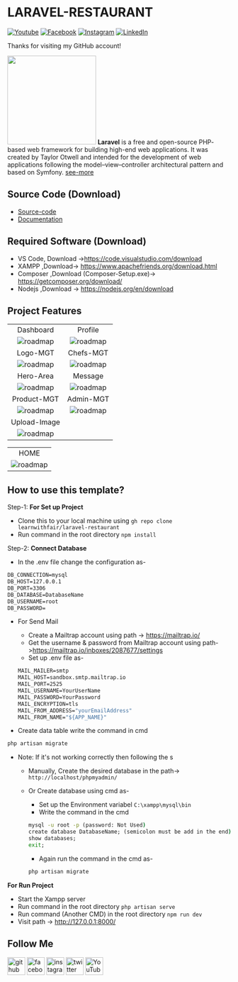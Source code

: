 # LARAVEL-RESTAURANT

[![Youtube][youtube-shield]][youtube-url]
[![Facebook][facebook-shield]][facebook-url]
[![Instagram][instagram-shield]][instagram-url]
[![LinkedIn][linkedin-shield]][linkedin-url]

Thanks for visiting my GitHub account!

<img src ="https://static-00.iconduck.com/assets.00/laravel-icon-1990x2048-xawylrh0.png" height = "200px" width = "200px"/> **Laravel** is a free and open-source PHP- based web framework for building high-end web applications. It was created by Taylor Otwell and intended for the development of web applications following the model–view–controller architectural pattern and based on Symfony. [see-more](https://laravel.com/docs/)

## Source Code (Download)

-   [Source-code]()
-   [Documentation](https://mega.nz/folder/RGFiUApD#PoKIVCwF8IkQhE2PHw1XxQ)

## Required Software (Download)

-   VS Code, Download ->https://code.visualstudio.com/download
-   XAMPP ,Download-> https://www.apachefriends.org/download.html
-   Composer ,Download (Composer-Setup.exe)-> https://getcomposer.org/download/
-   Nodejs ,Download -> https://nodejs.org/en/download

## Project Features

|                                                    |                                                |
| :------------------------------------------------: | :--------------------------------------------: |
|                     Dashboard                      |                    Profile                     |
|   ![roadmap](DOCUMENTS/screanshot/dashboard.png)   |  ![roadmap](DOCUMENTS/screanshot/profile.png)  |
|                      Logo-MGT                      |                   Chefs-MGT                    |
|   ![roadmap](DOCUMENTS/screanshot/logo-mgt.png)    | ![roadmap](DOCUMENTS/screanshot/chefs-mgt.png) |
|                     Hero-Area                      |                    Message                     |
| ![roadmap](DOCUMENTS/screanshot/hero-area-mgt.png) |  ![roadmap](DOCUMENTS/screanshot/mgs-mgt.png)  |
|                    Product-MGT                     |                   Admin-MGT                    |
|  ![roadmap](DOCUMENTS/screanshot/product-mgt.png)  | ![roadmap](DOCUMENTS/screanshot/admin-mgt.png) |
|                    Upload-Image                    |
|  ![roadmap](DOCUMENTS/screanshot/upload-img.png)   |

|                                           |
| :---------------------------------------: |
|                   HOME                    |
| ![roadmap](DOCUMENTS/screanshot/home.png) |

## How to use this template?

Step-1: **For Set up Project**

-   Clone this to your local machine using `gh repo clone learnwithfair/laravel-restaurant`
-   Run command in the root directory `npm install`

Step-2: **Connect Database**

-   In the .env file change the configuration as-

```cmd
DB_CONNECTION=mysql
DB_HOST=127.0.0.1
DB_PORT=3306
DB_DATABASE=DatabaseName
DB_USERNAME=root
DB_PASSWORD=
```

-   For Send Mail

    -   Create a Mailtrap account using path -> https://mailtrap.io/
    -   Get the username & password from Mailtrap account using path->https://mailtrap.io/inboxes/2087677/settings
    -   Set up .env file as-

    ```cmd
    MAIL_MAILER=smtp
    MAIL_HOST=sandbox.smtp.mailtrap.io
    MAIL_PORT=2525
    MAIL_USERNAME=YourUserName
    MAIL_PASSWORD=YourPassword
    MAIL_ENCRYPTION=tls
    MAIL_FROM_ADDRESS="yourEmailAddress"
    MAIL_FROM_NAME="${APP_NAME}"
    ```

-   Create data table write the command in cmd

```cmd
php artisan migrate
```

-   Note: If it's not working correctly then following the s

    -   Manually, Create the desired database in the path-> `http://localhost/phpmyadmin/`
    -   Or Create database using cmd as-

        -   Set up the Environment variabel `C:\xampp\mysql\bin`
        -   Write the command in the cmd

        ```cmd
        mysql -u root -p (password: Not Used)
        create database DatabaseName; (semicolon must be add in the end)
        show databases;
        exit;
        ```

        -   Again run the command in the cmd as-

        ```cmd
        php artisan migrate
        ```

**For Run Project**

-   Start the Xampp server
-   Run command in the root directory `php artisan serve`
-   Run command (Another CMD) in the root directory `npm run dev`
-   Visit path -> http://127.0.0.1:8000/

## Follow Me

[<img src='https://cdn.jsdelivr.net/npm/simple-icons@3.0.1/icons/github.svg' alt='github' height='40'>](https://github.com/learnwithfair) [<img src='https://cdn.jsdelivr.net/npm/simple-icons@3.0.1/icons/facebook.svg' alt='facebook' height='40'>](https://www.facebook.com/learnwithfair/) [<img src='https://cdn.jsdelivr.net/npm/simple-icons@3.0.1/icons/instagram.svg' alt='instagram' height='40'>](https://www.instagram.com/learnwithfair/) [<img src='https://cdn.jsdelivr.net/npm/simple-icons@3.0.1/icons/twitter.svg' alt='twitter' height='40'>](https://www.twiter.com/learnwithfair/) [<img src='https://cdn.jsdelivr.net/npm/simple-icons@3.0.1/icons/youtube.svg' alt='YouTube' height='40'>](https://www.youtube.com/@learnwithfair)

<!-- MARKDOWN LINKS & IMAGES -->

[youtube-shield]: https://img.shields.io/badge/-Youtube-black.svg?style=flat-square&logo=youtube&color=555&logoColor=white
[youtube-url]: https://youtube.com/@learnwithfair
[facebook-shield]: https://img.shields.io/badge/-Facebook-black.svg?style=flat-square&logo=facebook&color=555&logoColor=white
[facebook-url]: https://facebook.com/learnwithfair
[instagram-shield]: https://img.shields.io/badge/-Instagram-black.svg?style=flat-square&logo=instagram&color=555&logoColor=white
[instagram-url]: https://instagram.com/learnwithfair
[linkedin-shield]: https://img.shields.io/badge/-LinkedIn-black.svg?style=flat-square&logo=linkedin&colorB=555
[linkedin-url]: https://linkedin.com/company/learnwithfair
